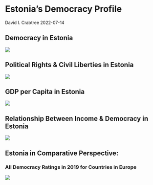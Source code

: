 Estonia’s Democracy Profile
================
David I. Crabtree
2022-07-14

## Democracy in Estonia

![](C:\Users\David\Desktop\PROGRA~1\FILESA~1\DEMOCR~1\reports\ESTONI~1/figure-gfm/Demscore-1.png)<!-- -->

## Political Rights & Civil Liberties in Estonia

![](C:\Users\David\Desktop\PROGRA~1\FILESA~1\DEMOCR~1\reports\ESTONI~1/figure-gfm/Political%20Rights%20&%20Civil%20Libs-1.png)<!-- -->

## GDP per Capita in Estonia

![](C:\Users\David\Desktop\PROGRA~1\FILESA~1\DEMOCR~1\reports\ESTONI~1/figure-gfm/GDP%20per%20Capita-1.png)<!-- -->

## Relationship Between Income & Democracy in Estonia

![](C:\Users\David\Desktop\PROGRA~1\FILESA~1\DEMOCR~1\reports\ESTONI~1/figure-gfm/Income%20&%20Dem-1.png)<!-- -->

## Estonia in Comparative Perspective:

### All Democracy Ratings in 2019 for Countries in Europe

![](C:\Users\David\Desktop\PROGRA~1\FILESA~1\DEMOCR~1\reports\ESTONI~1/figure-gfm/Democracy%20in%20Comparative%20Perspective-1.png)<!-- -->
